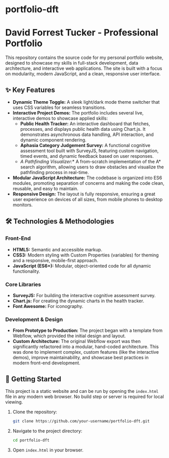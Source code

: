 # portfolio-dft
# David Forrest Tucker - Professional Portfolio

This repository contains the source code for my personal portfolio website, designed to showcase my skills in full-stack development, data architecture, and interactive web applications. The site is built with a focus on modularity, modern JavaScript, and a clean, responsive user interface.

## ✨ Key Features

*   **Dynamic Theme Toggle:** A sleek light/dark mode theme switcher that uses CSS variables for seamless transitions.
*   **Interactive Project Demos:** The portfolio includes several live, interactive demos to showcase applied skills:
    *   **Public Health Tracker:** An interactive dashboard that fetches, processes, and displays public health data using Chart.js. It demonstrates asynchronous data handling, API interaction, and dynamic component rendering.
    *   **Aphasia Category Judgement Survey:** A functional cognitive assessment tool built with SurveyJS, featuring custom navigation, timed events, and dynamic feedback based on user responses.
    *   **A* Pathfinding Visualizer:** A from-scratch implementation of the A* search algorithm, allowing users to draw obstacles and visualize the pathfinding process in real-time.
*   **Modular JavaScript Architecture:** The codebase is organized into ES6 modules, promoting separation of concerns and making the code clean, reusable, and easy to maintain.
*   **Responsive Design:** The layout is fully responsive, ensuring a great user experience on devices of all sizes, from mobile phones to desktop monitors.

## 🛠️ Technologies & Methodologies

### Front-End
*   **HTML5:** Semantic and accessible markup.
*   **CSS3:** Modern styling with Custom Properties (variables) for theming and a responsive, mobile-first approach.
*   **JavaScript (ES6+):** Modular, object-oriented code for all dynamic functionality.

### Core Libraries
*   **SurveyJS:** For building the interactive cognitive assessment survey.
*   **Chart.js:** For creating the dynamic charts in the health tracker.
*   **Font Awesome:** For iconography.

### Development & Design
*   **From Prototype to Production:** The project began with a template from Webflow, which provided the initial design and layout.
*   **Custom Architecture:** The original Webflow export was then significantly refactored into a modular, hand-coded architecture. This was done to implement complex, custom features (like the interactive demos), improve maintainability, and showcase best practices in modern front-end development.

## 🚀 Getting Started

This project is a static website and can be run by opening the `index.html` file in any modern web browser. No build step or server is required for local viewing.

1.  Clone the repository:
    ```bash
    git clone https://github.com/your-username/portfolio-dft.git
    ```
2.  Navigate to the project directory:
    ```bash
    cd portfolio-dft
    ```
3.  Open `index.html` in your browser.
